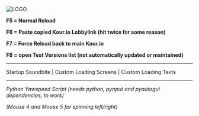 ![LOGO](https://github.com/syctis/KourFM/assets/68449569/56c0a711-a4e4-4ae2-8094-5225a7e9025b)

**F5 = Normal Reload**

**F6 = Paste copied Kour.io Lobbylink (hit twice for some reason)**

**F7 = Force Reload back to main Kour.io**

**F8 = open Test Versions list (not automatically updated or maintained)**

---------------------------------

Startup Soundbite | Custom Loading Screens | Custom Loading Texts

---------------------------------

*Python Yawspeed Script (needs python, pynput and pyautogui dependencies, to work)*

*(Mouse 4 and Mouse 5 for spinning left/right)*
